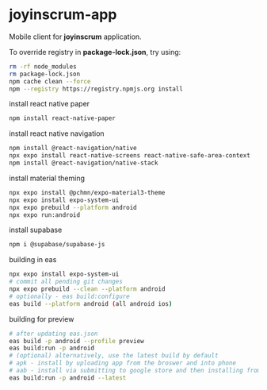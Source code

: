 # joyinscrum-app

Mobile client for __joyinscrum__ application.

To override registry in __package-lock.json__, try using:

```bash
rm -rf node_modules
rm package-lock.json
npm cache clean --force
npm --registry https://registry.npmjs.org install
```

install react native paper

```bash
npm install react-native-paper
```

install react native navigation

```bash
npm install @react-navigation/native
npx expo install react-native-screens react-native-safe-area-context
npm install @react-navigation/native-stack
```

install material theming

```bash
npx expo install @pchmn/expo-material3-theme
npx expo install expo-system-ui
npx expo prebuild --platform android
npx expo run:android
```

install supabase

```bash
npm i @supabase/supabase-js
```

building in eas
```bash
npx expo install expo-system-ui
# commit all pending git changes
npx expo prebuild --clean --platform android
# optionally - eas build:configure
eas build --platform android (all android ios)
```

building for preview
```bash
# after updating eas.json
eas build -p android --profile preview
eas build:run -p android
# (optional) alternatively, use the latest build by default
# apk - install by uploading app from the broswer and into phone
# aab - install via submitting to google store and then installing from there
eas build:run -p android --latest
```



